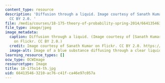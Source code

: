 ```yaml
---
content_type: resource
description: 'Diffusion through a liquid. Image courtesy of Sanath Kumar on Flickr.
  CC BY 2.0. '
file: /media/courses/18-175-theory-of-probability-spring-2014/664135463210ac76c41fca46e97c057a_18-175s14-th.jpg
file_type: image/jpeg
image_metadata:
  caption: Diffusion through a liquid. (Image courtesy of [Sanath Kumar](https://flic.kr/p/4wNVqT)
    on Flickr. CC BY 2.0.)
  credit: Image courtesy of Sanath Kumar on Flickr. CC BY 2.0. https://flic.kr/p/4wNVqT
  image-alt: Image of a blue substance diffusing through a clear liquid.
learning_resource_types: []
ocw_type: OCWImage
resourcetype: Image
title: 18-175s14-th.jpg
uid: 66413546-3210-ac76-c41f-ca46e97c057a
---
```

